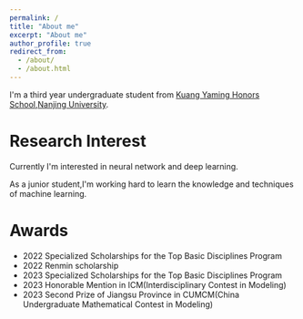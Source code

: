 ```yaml
---
permalink: /
title: "About me"
excerpt: "About me"
author_profile: true
redirect_from: 
  - /about/
  - /about.html
---
```


I'm a third year undergraduate student from [Kuang Yaming Honors School](https://dii.nju.edu.cn),[Nanjing University](https://www.nju.edu.cn).

Research Interest
=========
Currently I'm interested in neural network and deep learning.   

As a junior student,I'm working hard to learn the knowledge and techniques of machine learning.


Awards
========
- 2022 Specialized Scholarships for the Top Basic Disciplines Program
- 2022 Renmin scholarship
- 2023 Specialized Scholarships for the Top Basic Disciplines Program
- 2023 Honorable Mention in ICM(Interdisciplinary Contest in Modeling)
- 2023 Second Prize of Jiangsu Province in CUMCM(China Undergraduate Mathematical Contest in Modeling)


